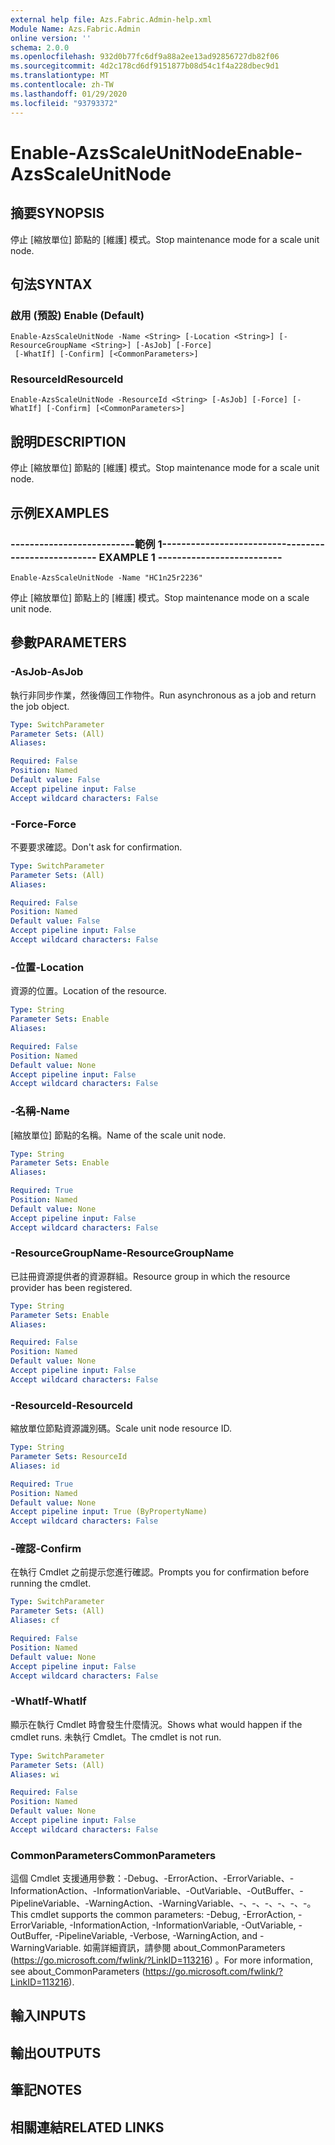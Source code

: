 ```yaml
---
external help file: Azs.Fabric.Admin-help.xml
Module Name: Azs.Fabric.Admin
online version: ''
schema: 2.0.0
ms.openlocfilehash: 932d0b77fc6df9a88a2ee13ad92856727db82f06
ms.sourcegitcommit: 4d2c178cd6df9151877b08d54c1f4a228dbec9d1
ms.translationtype: MT
ms.contentlocale: zh-TW
ms.lasthandoff: 01/29/2020
ms.locfileid: "93793372"
---
```

# <span data-ttu-id="81797-101">Enable-AzsScaleUnitNode</span><span class="sxs-lookup"><span data-stu-id="81797-101">Enable-AzsScaleUnitNode</span></span>

## <span data-ttu-id="81797-102">摘要</span><span class="sxs-lookup"><span data-stu-id="81797-102">SYNOPSIS</span></span>
<span data-ttu-id="81797-103">停止 [縮放單位] 節點的 [維護] 模式。</span><span class="sxs-lookup"><span data-stu-id="81797-103">Stop maintenance mode for a scale unit node.</span></span>

## <span data-ttu-id="81797-104">句法</span><span class="sxs-lookup"><span data-stu-id="81797-104">SYNTAX</span></span>

### <span data-ttu-id="81797-105">啟用 (預設) </span><span class="sxs-lookup"><span data-stu-id="81797-105">Enable (Default)</span></span>
```
Enable-AzsScaleUnitNode -Name <String> [-Location <String>] [-ResourceGroupName <String>] [-AsJob] [-Force]
 [-WhatIf] [-Confirm] [<CommonParameters>]
```

### <span data-ttu-id="81797-106">ResourceId</span><span class="sxs-lookup"><span data-stu-id="81797-106">ResourceId</span></span>
```
Enable-AzsScaleUnitNode -ResourceId <String> [-AsJob] [-Force] [-WhatIf] [-Confirm] [<CommonParameters>]
```

## <span data-ttu-id="81797-107">說明</span><span class="sxs-lookup"><span data-stu-id="81797-107">DESCRIPTION</span></span>
<span data-ttu-id="81797-108">停止 [縮放單位] 節點的 [維護] 模式。</span><span class="sxs-lookup"><span data-stu-id="81797-108">Stop maintenance mode for a scale unit node.</span></span>

## <span data-ttu-id="81797-109">示例</span><span class="sxs-lookup"><span data-stu-id="81797-109">EXAMPLES</span></span>

### <span data-ttu-id="81797-110">--------------------------範例 1--------------------------</span><span class="sxs-lookup"><span data-stu-id="81797-110">-------------------------- EXAMPLE 1 --------------------------</span></span>
```
Enable-AzsScaleUnitNode -Name "HC1n25r2236"
```

<span data-ttu-id="81797-111">停止 [縮放單位] 節點上的 [維護] 模式。</span><span class="sxs-lookup"><span data-stu-id="81797-111">Stop maintenance mode on a scale unit node.</span></span>

## <span data-ttu-id="81797-112">參數</span><span class="sxs-lookup"><span data-stu-id="81797-112">PARAMETERS</span></span>

### <span data-ttu-id="81797-113">-AsJob</span><span class="sxs-lookup"><span data-stu-id="81797-113">-AsJob</span></span>
<span data-ttu-id="81797-114">執行非同步作業，然後傳回工作物件。</span><span class="sxs-lookup"><span data-stu-id="81797-114">Run asynchronous as a job and return the job object.</span></span>

```yaml
Type: SwitchParameter
Parameter Sets: (All)
Aliases: 

Required: False
Position: Named
Default value: False
Accept pipeline input: False
Accept wildcard characters: False
```

### <span data-ttu-id="81797-115">-Force</span><span class="sxs-lookup"><span data-stu-id="81797-115">-Force</span></span>
<span data-ttu-id="81797-116">不要要求確認。</span><span class="sxs-lookup"><span data-stu-id="81797-116">Don't ask for confirmation.</span></span>

```yaml
Type: SwitchParameter
Parameter Sets: (All)
Aliases: 

Required: False
Position: Named
Default value: False
Accept pipeline input: False
Accept wildcard characters: False
```

### <span data-ttu-id="81797-117">-位置</span><span class="sxs-lookup"><span data-stu-id="81797-117">-Location</span></span>
<span data-ttu-id="81797-118">資源的位置。</span><span class="sxs-lookup"><span data-stu-id="81797-118">Location of the resource.</span></span>

```yaml
Type: String
Parameter Sets: Enable
Aliases: 

Required: False
Position: Named
Default value: None
Accept pipeline input: False
Accept wildcard characters: False
```

### <span data-ttu-id="81797-119">-名稱</span><span class="sxs-lookup"><span data-stu-id="81797-119">-Name</span></span>
<span data-ttu-id="81797-120">[縮放單位] 節點的名稱。</span><span class="sxs-lookup"><span data-stu-id="81797-120">Name of the scale unit node.</span></span>

```yaml
Type: String
Parameter Sets: Enable
Aliases: 

Required: True
Position: Named
Default value: None
Accept pipeline input: False
Accept wildcard characters: False
```

### <span data-ttu-id="81797-121">-ResourceGroupName</span><span class="sxs-lookup"><span data-stu-id="81797-121">-ResourceGroupName</span></span>
<span data-ttu-id="81797-122">已註冊資源提供者的資源群組。</span><span class="sxs-lookup"><span data-stu-id="81797-122">Resource group in which the resource provider has been registered.</span></span>

```yaml
Type: String
Parameter Sets: Enable
Aliases: 

Required: False
Position: Named
Default value: None
Accept pipeline input: False
Accept wildcard characters: False
```

### <span data-ttu-id="81797-123">-ResourceId</span><span class="sxs-lookup"><span data-stu-id="81797-123">-ResourceId</span></span>
<span data-ttu-id="81797-124">縮放單位節點資源識別碼。</span><span class="sxs-lookup"><span data-stu-id="81797-124">Scale unit node resource ID.</span></span>

```yaml
Type: String
Parameter Sets: ResourceId
Aliases: id

Required: True
Position: Named
Default value: None
Accept pipeline input: True (ByPropertyName)
Accept wildcard characters: False
```

### <span data-ttu-id="81797-125">-確認</span><span class="sxs-lookup"><span data-stu-id="81797-125">-Confirm</span></span>
<span data-ttu-id="81797-126">在執行 Cmdlet 之前提示您進行確認。</span><span class="sxs-lookup"><span data-stu-id="81797-126">Prompts you for confirmation before running the cmdlet.</span></span>

```yaml
Type: SwitchParameter
Parameter Sets: (All)
Aliases: cf

Required: False
Position: Named
Default value: None
Accept pipeline input: False
Accept wildcard characters: False
```

### <span data-ttu-id="81797-127">-WhatIf</span><span class="sxs-lookup"><span data-stu-id="81797-127">-WhatIf</span></span>
<span data-ttu-id="81797-128">顯示在執行 Cmdlet 時會發生什麼情況。</span><span class="sxs-lookup"><span data-stu-id="81797-128">Shows what would happen if the cmdlet runs.</span></span>
<span data-ttu-id="81797-129">未執行 Cmdlet。</span><span class="sxs-lookup"><span data-stu-id="81797-129">The cmdlet is not run.</span></span>

```yaml
Type: SwitchParameter
Parameter Sets: (All)
Aliases: wi

Required: False
Position: Named
Default value: None
Accept pipeline input: False
Accept wildcard characters: False
```

### <span data-ttu-id="81797-130">CommonParameters</span><span class="sxs-lookup"><span data-stu-id="81797-130">CommonParameters</span></span>
<span data-ttu-id="81797-131">這個 Cmdlet 支援通用參數：-Debug、-ErrorAction、-ErrorVariable、-InformationAction、-InformationVariable、-OutVariable、-OutBuffer、-PipelineVariable、-WarningAction、-WarningVariable、-、-、-、-、-、-。</span><span class="sxs-lookup"><span data-stu-id="81797-131">This cmdlet supports the common parameters: -Debug, -ErrorAction, -ErrorVariable, -InformationAction, -InformationVariable, -OutVariable, -OutBuffer, -PipelineVariable, -Verbose, -WarningAction, and -WarningVariable.</span></span> <span data-ttu-id="81797-132">如需詳細資訊，請參閱 about_CommonParameters (https://go.microsoft.com/fwlink/?LinkID=113216) 。</span><span class="sxs-lookup"><span data-stu-id="81797-132">For more information, see about_CommonParameters (https://go.microsoft.com/fwlink/?LinkID=113216).</span></span>

## <span data-ttu-id="81797-133">輸入</span><span class="sxs-lookup"><span data-stu-id="81797-133">INPUTS</span></span>

## <span data-ttu-id="81797-134">輸出</span><span class="sxs-lookup"><span data-stu-id="81797-134">OUTPUTS</span></span>

## <span data-ttu-id="81797-135">筆記</span><span class="sxs-lookup"><span data-stu-id="81797-135">NOTES</span></span>

## <span data-ttu-id="81797-136">相關連結</span><span class="sxs-lookup"><span data-stu-id="81797-136">RELATED LINKS</span></span>

